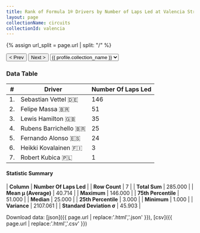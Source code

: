 ```yaml
---
title: Rank of Formula 1® Drivers by Number of Laps Led at Valencia Street Circuit
layout: page
collectionName: circuits
collectionId: valencia
---
```


{% assign url_split = page.url | split: "/" %}
<div id="collection-navigation">
<button onclick="selector.options[selector.selectedIndex-1].value && (window.location = selector.options[selector.selectedIndex-1].value);">&lt; Prev</button>
<button onclick="selector.options[selector.selectedIndex+1].value && (window.location = selector.options[selector.selectedIndex+1].value);">Next &gt;</button>
<select id="selector" onchange="this.options[this.selectedIndex].value && (window.location = this.options[this.selectedIndex].value);">
  {% for collectionId in site.data[page.collectionName].refs %}
    {% if collectionId == page.collectionId %}
      {% assign selected = "selected" %}
    {% else %}
      {% assign selected = "" %}
    {% endif %}
    {% assign profile = site.data[page.collectionName][collectionId].profile %}
    <option value="/f1/{{ page.collectionName }}/{{ collectionId }}/{{ url_split[4] }}" {{ selected }}>{{ profile.collection_name }}</option>
  {% endfor %}
</select>
</div>

<canvas id="chart" width="400" height="180"></canvas>
<script>
var data = {
    "datasets": [
        {
            "backgroundColor": [
                "#9C8E8D",
                "#9C8E8D",
                "#9C8E8D",
                "#9C8E8D",
                "#9C8E8D",
                "#9C8E8D",
                "#9C8E8D"
            ],
            "borderColor": [
                "#1D181E",
                "#1D181E",
                "#1D181E",
                "#1D181E",
                "#1D181E",
                "#1D181E",
                "#1D181E"
            ],
            "borderWidth": 1,
            "data": [
                146.0,
                51.0,
                35.0,
                25.0,
                24.0,
                3.0,
                1.0
            ],
            "label": "Number Of Laps Led"
        }
    ],
    "labels": [
        "Sebastian Vettel",
        "Felipe Massa",
        "Lewis Hamilton",
        "Rubens Barrichello",
        "Fernando Alonso",
        "Heikki Kovalainen",
        "Robert Kubica"
    ]
};
var options = {
  legend: {
    display: false
  },
  scales: {
    xAxes: [{
      ticks: {
        beginAtZero: true,
        maxRotation: 180,
        display: window.innerWidth > 800
      }
    }],
    yAxes: [{
      ticks: {
        beginAtZero: true
      }
    }]
  },
  onResize: function(chart, size) {
    chart.options.scales.xAxes[0].ticks.display = size.width > 800;
  }
};
var chart = new Chart("chart", {
    data: data,
    type: 'bar',
    options: options
});
</script>



### Data Table

| # | Driver | Number Of Laps Led |
|--|--|--|
| 1. | Sebastian Vettel 🇩🇪 | 146 |
| 2. | Felipe Massa 🇧🇷 | 51 |
| 3. | Lewis Hamilton 🇬🇧 | 35 |
| 4. | Rubens Barrichello 🇧🇷 | 25 |
| 5. | Fernando Alonso 🇪🇸 | 24 |
| 6. | Heikki Kovalainen 🇫🇮 | 3 |
| 7. | Robert Kubica 🇵🇱 | 1 |

#### Statistic Summary

| **Column** | **Number Of Laps Led** |
| **Row Count** | 7 |
| **Total Sum** | 285.000 |
| **Mean μ (Average)** | 40.714 |
| **Maximum** | 146.000 |
| **75th Percentile** | 51.000 |
| **Median** | 25.000 |
| **25th Percentile** | 3.000 |
| **Minimum** | 1.000 |
| **Variance** | 2107.061 |
| **Standard Deviation σ** | 45.903 |

Download data: [json]({{ page.url | replace:'.html','.json' }}), [csv]({{ page.url | replace:'.html','.csv' }})
